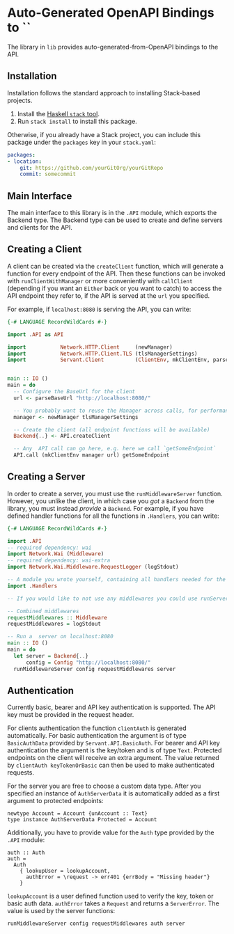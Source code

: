 # Auto-Generated OpenAPI Bindings to ``

The library in `lib` provides auto-generated-from-OpenAPI bindings to the  API.

## Installation

Installation follows the standard approach to installing Stack-based projects.

1. Install the [Haskell `stack` tool](http://docs.haskellstack.org/en/stable/README).
2. Run `stack install` to install this package.

Otherwise, if you already have a Stack project, you can include this package under the `packages` key in your `stack.yaml`:
```yaml
packages:
- location:
    git: https://github.com/yourGitOrg/yourGitRepo
    commit: somecommit
```

## Main Interface

The main interface to this library is in the `.API` module, which exports the Backend type. The Backend
type can be used to create and define servers and clients for the API.

## Creating a Client

A client can be created via the `createClient` function, which will generate a function for every endpoint of the API.
Then these functions can be invoked with `runClientWithManager` or more conveniently with `callClient`
(depending if you want an `Either` back or you want to catch) to access the API endpoint they refer to, if the API is served
at the `url` you specified.

For example, if `localhost:8080` is serving the  API, you can write:

```haskell
{-# LANGUAGE RecordWildCards #-}

import .API as API

import           Network.HTTP.Client     (newManager)
import           Network.HTTP.Client.TLS (tlsManagerSettings)
import           Servant.Client          (ClientEnv, mkClientEnv, parseBaseUrl)


main :: IO ()
main = do
  -- Configure the BaseUrl for the client
  url <- parseBaseUrl "http://localhost:8080/"

  -- You probably want to reuse the Manager across calls, for performance reasons
  manager <- newManager tlsManagerSettings

  -- Create the client (all endpoint functions will be available)
  Backend{..} <- API.createClient

  -- Any  API call can go here, e.g. here we call `getSomeEndpoint`
  API.call (mkClientEnv manager url) getSomeEndpoint
```

## Creating a Server

In order to create a server, you must use the `runMiddlewareServer` function. However, you unlike the client, in which case you *got* a `Backend`
from the library, you must instead *provide* a `Backend`. For example, if you have defined handler functions for all the
functions in `.Handlers`, you can write:

```haskell
{-# LANGUAGE RecordWildCards #-}

import .API
-- required dependency: wai
import Network.Wai (Middleware)
-- required dependency: wai-extra
import Network.Wai.Middleware.RequestLogger (logStdout)

-- A module you wrote yourself, containing all handlers needed for the Backend type.
import .Handlers

-- If you would like to not use any middlewares you could use runServer instead

-- Combined middlewares
requestMiddlewares :: Middleware
requestMiddlewares = logStdout

-- Run a  server on localhost:8080
main :: IO ()
main = do
  let server = Backend{..}
      config = Config "http://localhost:8080/"
  runMiddlewareServer config requestMiddlewares server
```

## Authentication

Currently basic, bearer and API key authentication is supported. The API key must be provided
in the request header.

For clients authentication the function `clientAuth` is generated automatically. For basic
authentication the argument is of type `BasicAuthData` provided by `Servant.API.BasicAuth`.
For bearer and API key authentication the argument is the key/token and is of type `Text`.
Protected endpoints on the client will receive an extra argument. The value returned by
`clientAuth keyTokenOrBasic` can then be used to make authenticated requests.

For the server you are free to choose a custom data type. After you specified an instance of
`AuthServerData` it is automatically added as a first argument to protected endpoints:

```
newtype Account = Account {unAccount :: Text}
type instance AuthServerData Protected = Account
```

Additionally, you have to provide value for the `Auth` type provided by the
`.API` module:

```
auth :: Auth
auth =
  Auth
    { lookupUser = lookupAccount,
      authError = \request -> err401 {errBody = "Missing header"}
    }
```

`lookupAccount` is a user defined function used to verify the key, token or basic auth data.
`authError` takes a `Request` and returns a `ServerError`. The value is used by the server
functions:

```
runMiddlewareServer config requestMiddlewares auth server
```
